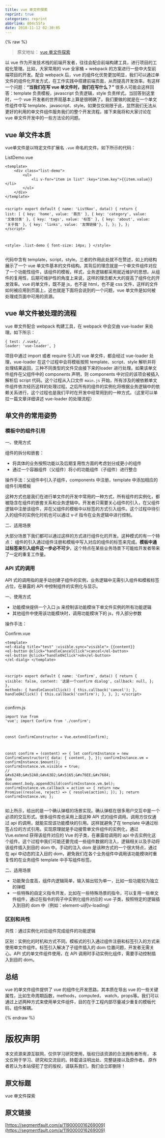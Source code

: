 ```yaml
---
title: vue 单文件探索
reprint: true
categories: reprint
abbrlink: 804c55fa
date: 2018-11-12 02:30:05
---
```


{% raw %}
<blockquote>&#x539F;&#x6587;&#x5730;&#x5740;&#xFF1A; <a href="http://www.monster1935.com/2018/09/04/vue%E5%8D%95%E6%96%87%E4%BB%B6%E6%8E%A2%E7%B4%A2/" rel="nofollow noreferrer">vue &#x5355;&#x6587;&#x4EF6;&#x63A2;&#x7D22;</a></blockquote><p>&#x4EE5; vue &#x4F5C;&#x4E3A;&#x5F00;&#x53D1;&#x6280;&#x672F;&#x6808;&#x7684;&#x524D;&#x7AEF;&#x5F00;&#x53D1;&#x8005;&#xFF0C;&#x5F80;&#x5F80;&#x4F1A;&#x914D;&#x5408;&#x524D;&#x7AEF;&#x6784;&#x5EFA;&#x5DE5;&#x5177;&#xFF0C;&#x8FDB;&#x884C;&#x9879;&#x76EE;&#x7684;&#x5DE5;&#x7A0B;&#x5316;&#x7BA1;&#x7406;&#x3002;&#x6BD4;&#x5982;&#xFF0C;&#x5927;&#x5BB6;&#x5E38;&#x7528;&#x7684; vue &#x5168;&#x5BB6;&#x6876; + webpack &#x7684;&#x65B9;&#x6848;&#x8FDB;&#x884C;&#x4E00;&#x4E9B;&#x4E2D;&#x5927;&#x578B;&#x524D;&#x7AEF;&#x9879;&#x76EE;&#x7684;&#x5F00;&#x53D1;&#x3002;&#x914D;&#x5408; webpack &#x540E;&#xFF0C;vue &#x7684;&#x7EC4;&#x4EF6;&#x5316;&#x4F18;&#x52BF;&#x66F4;&#x52A0;&#x660E;&#x663E;&#xFF0C;&#x6211;&#x4EEC;&#x53EF;&#x4EE5;&#x901A;&#x8FC7;&#x5355;&#x6587;&#x4EF6;&#x7684;&#x7EC4;&#x4EF6;&#x5316;&#x5F00;&#x53D1;&#x65B9;&#x5F0F;&#xFF0C;&#x5728;&#x5DE5;&#x4F5C;&#x5B9E;&#x8DF5;&#x4E2D;&#x642D;&#x5EFA;&#x524D;&#x7AEF;&#x9875;&#x9762;&#xFF0C;&#x4ECE;&#x800C;&#x63D0;&#x9AD8;&#x5F00;&#x53D1;&#x6548;&#x7387;&#x3002;&#x6709;&#x8FD9;&#x6837;&#x4E00;&#x4E2A;&#x95EE;&#x9898;&#xFF1A;<strong>&#x201C;&#x5F53;&#x6211;&#x4EEC;&#x5728;&#x5199; vue &#x5355;&#x6587;&#x4EF6;&#x65F6;&#xFF0C;&#x6211;&#x4EEC;&#x5728;&#x5199;&#x4EC0;&#x4E48;&#xFF1F;&#x201D;</strong> &#x5F88;&#x591A;&#x4EBA;&#x53EF;&#x80FD;&#x4F1A;&#x8FD9;&#x6837;&#x56DE;&#x7B54;&#xFF1A;template &#x8D1F;&#x8D23;&#x6A21;&#x677F;&#xFF0C;javascript &#x8D1F;&#x8D23;&#x903B;&#x8F91;&#xFF0C;style &#x8D1F;&#x8D23;&#x6837;&#x5F0F;&#x3002;&#x5F53;&#x56DE;&#x7B54;&#x5230;&#x8FD9;&#x91CC;&#x65F6;&#xFF0C;&#x4E00;&#x4E2A; vue &#x5F00;&#x53D1;&#x8005;&#x7684;&#x4E16;&#x754C;&#x89C2;&#x57FA;&#x672C;&#x4E0A;&#x7B97;&#x662F;&#x5F88;&#x660E;&#x786E;&#x4E86;&#x3002;&#x6211;&#x4EEC;&#x8981;&#x505A;&#x7684;&#x5C31;&#x662F;&#x5728;&#x4E00;&#x4E2A;&#x5355;&#x6587;&#x4EF6;&#x7EC4;&#x4EF6;&#x4E2D;&#x5199; template&#x3001;javascript&#x3001;style&#x3002;&#x5982;&#x679C;&#x4EC5;&#x4EC5;&#x5C40;&#x9650;&#x4E8E;&#x6B64;&#xFF0C;&#x663E;&#x7136;&#x6211;&#x4EEC;&#x65E0;&#x6CD5;&#x4ECE;&#x66F4;&#x597D;&#x7684;&#x5229;&#x7528;&#x7684;&#x5355;&#x6587;&#x4EF6;&#x7EC4;&#x4EF6;&#x670D;&#x52A1;&#x6211;&#x4EEC;&#x7684;&#x6574;&#x4E2A;&#x5F00;&#x53D1;&#x6D41;&#x7A0B;&#x3002;&#x63A5;&#x4E0B;&#x6765;&#x6211;&#x5C06;&#x548C;&#x5927;&#x5BB6;&#x8BA8;&#x8BBA;&#x5728; vue &#x5355;&#x6587;&#x4EF6;&#x5F00;&#x53D1;&#x4E2D;&#x7684;&#x4E00;&#x4E9B;&#x65B9;&#x6CD5;&#x8BBA;&#x7684;&#x95EE;&#x9898;&#x3002;</p><h2>vue &#x5355;&#x6587;&#x4EF6;&#x672C;&#x8D28;</h2><p>vue&#x5355;&#x6587;&#x4EF6;&#x662F;&#x4EE5;&#x7279;&#x5B9A;&#x6587;&#x4EF6;&#x6269;&#x5C55;&#x540D; <code>.vue</code> &#x547D;&#x540D;&#x7684;&#x6587;&#x4EF6;&#x3002;&#x5982;&#x4E0B;&#x6240;&#x793A;&#x7684;&#x4EE3;&#x7801;&#xFF1A;</p><p>ListDemo.vue</p><pre><code class="javascript">&lt;template&gt;
    &lt;div class=&quot;list-demo&quot;&gt;
        &lt;ul&gt;
            &lt;li v-for=&quot;item in list&quot; :key=&quot;item.key&quot;&gt;{{item.value}}&lt;/li&gt;
        &lt;/ul&gt;
    &lt;/div&gt;
&lt;/template&gt;

&lt;script&gt;
export default {
    name: &apos;ListNav&apos;,
    data() {
        return {
            list: [
                { key: &apos;home&apos;, value: &apos;&#x9996;&#x9875;&apos; },
                { key: &apos;category&apos;, value: &apos;&#x6587;&#x7AE0;&#x5206;&#x7C7B;&apos; },
                { key: &apos;tags&apos;, value: &apos;&#x6807;&#x7B7E;&apos; },
                { key: &apos;about&apos;, value: &apos;&#x5173;&#x4E8E;&#x6211;&apos; },
                { key: &apos;links&apos;, value: &apos;&#x53CB;&#x60C5;&#x94FE;&#x63A5;&apos;},
            ],
        };
    },
};
&lt;/script&gt;

&lt;style&gt;
.list-demo {
    font-size: 14px;
}
&lt;/style&gt;
</code></pre><p>&#x4EE3;&#x7801;&#x4E2D;&#x542B;&#x6709; template&#xFF0C;script&#xFF0C;style&#x3002;&#x4E09;&#x8005;&#x7684;&#x4F5C;&#x7528;&#x6B64;&#x5904;&#x5C31;&#x4E0D;&#x5728;&#x8D58;&#x8FF0;&#xFF0C;&#x5982;&#x4E0A;&#x7684;&#x7ED3;&#x6784;&#x5C55;&#x793A;&#x4E86;&#x4E00;&#x4E2A; vue &#x5355;&#x6587;&#x4EF6;&#x57FA;&#x672C;&#x7684;&#x6587;&#x4EF6;&#x7ED3;&#x6784;&#x3002;&#x5176;&#x80CC;&#x540E;&#x7684;&#x7406;&#x5FF5;&#x5C31;&#x662F;&#x4E00;&#x4E2A;&#x5355;&#x6587;&#x4EF6;&#x7EC4;&#x4EF6;&#x5BF9;&#x5E94;&#x4E86;&#x4E00;&#x4E2A;&#x529F;&#x80FD;&#x6027;&#x7EC4;&#x4EF6;&#xFF0C;&#x8BE5;&#x7EC4;&#x4EF6;&#x7684;&#x6A21;&#x677F;&#xFF0C;&#x6837;&#x5F0F;&#xFF0C;&#x4E1A;&#x52A1;&#x903B;&#x8F91;&#x90FD;&#x91C7;&#x7528;&#x5C31;&#x8FD1;&#x7EF4;&#x62A4;&#x7684;&#x601D;&#x60F3;&#x3002;&#x4ECE;&#x7EC4;&#x4EF6;&#x7684;&#x590D;&#x7528;&#x6027;&#xFF0C;&#x540E;&#x671F;&#x53EF;&#x7EF4;&#x62A4;&#x6027;&#x7684;&#x89D2;&#x5EA6;&#x4E0A;&#x6765;&#x8BF4;&#xFF0C;&#x8FD9;&#x6837;&#x7684;&#x7406;&#x5FF5;&#x90FD;&#x5927;&#x5927;&#x7684;&#x63D0;&#x9AD8;&#x4E86;&#x7EC4;&#x4EF6;&#x5316;&#x7684;&#x5F00;&#x53D1;&#x6548;&#x7387;&#x3002;vue &#x7684;&#x5355;&#x6587;&#x4EF6;&#xFF0C;&#x65E2;&#x4E0D;&#x662F; js&#xFF0C;&#x4E5F;&#x4E0D;&#x662F; html&#xFF0C;&#x4E5F;&#x4E0D;&#x662F; css &#x6587;&#x4EF6;&#xFF0C;&#x8FD9;&#x6837;&#x7684;&#x6587;&#x4EF6;&#x5982;&#x4F55;&#x88AB;&#x5E94;&#x7528;&#x5230;&#x9875;&#x9762;&#x4E0A;&#xFF0C;&#x8FD9;&#x4E5F;&#x5C31;&#x662F;&#x4E0B;&#x9762;&#x5C06;&#x4F1A;&#x8BF4;&#x5230;&#x7684;&#x4E00;&#x4E2A;&#x95EE;&#x9898;&#xFF0C;vue &#x5355;&#x6587;&#x4EF6;&#x662F;&#x5982;&#x4F55;&#x88AB;&#x5904;&#x7406;&#x6210;&#x9875;&#x9762;&#x4E2D;&#x53EF;&#x7528;&#x7684;&#x8D44;&#x6E90;&#x3002;</p><h2>vue &#x5355;&#x6587;&#x4EF6;&#x88AB;&#x5904;&#x7406;&#x7684;&#x6D41;&#x7A0B;</h2><p>vue &#x5355;&#x6587;&#x4EF6;&#x914D;&#x5408; webpack &#x6784;&#x5EFA;&#x5DE5;&#x5177;&#xFF0C;&#x5728; webpack &#x4E2D;&#x4F1A;&#x4EA4;&#x7531; vue-loader &#x6765;&#x5904;&#x7406;&#x3002;&#x5982;&#x4E0B;&#x6240;&#x793A;&#xFF1A;</p><pre><code>{
    test: /\.vue$/,
    loader: &apos;vue-loader&apos;,
}</code></pre><p>&#x9879;&#x76EE;&#x4E2D;&#x901A;&#x8FC7; import &#x6216;&#x8005; require &#x5F15;&#x5165;&#x7684; vue &#x5355;&#x6587;&#x4EF6;&#xFF0C;&#x90FD;&#x4F1A;&#x7ECF;&#x8FC7; vue-loader &#x5904;&#x7406;&#xFF0C;vue-loader &#x5728;&#x8FD9;&#x4E2A;&#x8FC7;&#x7A0B;&#x4E2D;&#x4F1A;&#x5C06;&#x6A21;&#x677F;&#x6309;&#x7167; template&#x3001;script&#x3001;style &#x89E3;&#x6790;&#x5E76;&#x5C06;&#x5904;&#x7406;&#x7ED3;&#x679C;&#x8FD4;&#x56DE;&#xFF0C;&#x4E09;&#x79CD;&#x4E0D;&#x540C;&#x7C7B;&#x578B;&#x7684;&#x6587;&#x4EF6;&#x4EA4;&#x7531;&#x63A5;&#x4E0B;&#x6765;&#x7684;loader &#x8FDB;&#x884C;&#x5904;&#x7406;&#x3002;&#x5982;&#x679C;&#x8BE5;&#x5355;&#x6587;&#x4EF6;&#x7EC4;&#x4EF6;&#x5728;&#x7236;&#x7EC4;&#x4EF6;&#x4E2D;&#x7684; components &#x58F0;&#x660E;&#xFF0C;&#x5219; components &#x4E2D;&#x5BF9;&#x5E94;&#x7684;&#x8BE5;&#x9879;&#x4F1A;&#x88AB;&#x63D2;&#x5165;&#x89E3;&#x6790;&#x540E; script &#x4EE3;&#x7801;&#x3002;&#x8FD9;&#x4E2A;&#x8FC7;&#x7A0B;&#x4ECE;&#x5165;&#x53E3;&#x6587;&#x4EF6; <code>main.js</code> &#x5F00;&#x59CB;&#xFF0C;&#x6240;&#x6709;&#x6D89;&#x53CA;&#x7684;&#x88AB;&#x4F9D;&#x8D56;&#x5355;&#x6587;&#x4EF6;&#x7EC4;&#x4EF6;&#x4F9D;&#x6B21;&#x7ECF;&#x5386;&#x8FD9;&#x6837;&#x7684;&#x5904;&#x7406;&#x8FC7;&#x7A0B;&#x3002;&#x4E4B;&#x540E;&#x6240;&#x6709;&#x7684;&#x7EC4;&#x4EF6;&#x7684;&#x5B9E;&#x4F8B;&#x5316;&#x5C06;&#x6839;&#x636E;&#x4E1A;&#x52A1;&#x903B;&#x8F91;&#x4E2D;&#x7684;&#x4F9D;&#x8D56;&#x5173;&#x7CFB;&#x8FDB;&#x884C;&#xFF0C;&#x8FD9;&#x4E2A;&#x8FC7;&#x7A0B;&#x4E5F;&#x662F;&#x6211;&#x4EEC;&#x5E73;&#x65F6;&#x5728;&#x5F00;&#x53D1;&#x4E2D;&#x7ECF;&#x5E38;&#x7528;&#x5230;&#x7684;&#x4E00;&#x79CD;&#x65B9;&#x5F0F;&#x3002;&#xFF08;&#x8FD9;&#x91CC;&#x53EF;&#x4EE5;&#x5355;&#x62C9;&#x4E00;&#x7BC7;&#x6587;&#x7AE0;&#x8BE6;&#x7EC6;&#x8BB2;&#x8FF0; vue-loader &#x7684;&#x5904;&#x7406;&#x6D41;&#x7A0B;&#xFF09;</p><h2>&#x5355;&#x6587;&#x4EF6;&#x7684;&#x5E38;&#x7528;&#x59FF;&#x52BF;</h2><h3>&#x6A21;&#x677F;&#x4E2D;&#x7684;&#x7EC4;&#x4EF6;&#x5F15;&#x7528;</h3><p>&#x4E00;&#x3001;&#x4F7F;&#x7528;&#x65B9;&#x5F0F;</p><p>&#x7EC4;&#x4EF6;&#x7684;&#x62C6;&#x5206;&#x548C;&#x5D4C;&#x5957;&#xFF1A;</p><ul><li>&#x5C06;&#x5177;&#x4F53;&#x7684;&#x4E1A;&#x52A1;&#x6309;&#x7167;&#x529F;&#x80FD;&#x4EE5;&#x53CA;&#x540E;&#x671F;&#x590D;&#x7528;&#x6027;&#x65B9;&#x9762;&#x7684;&#x8003;&#x8651;&#x5212;&#x5206;&#x6210;&#x66F4;&#x5C0F;&#x7684;&#x7EC4;&#x4EF6;</li><li>&#x901A;&#x8FC7;&#x4E00;&#x4E2A;&#x5BB9;&#x5668;&#x7EC4;&#x4EF6;&#xFF08;&#x7236;&#x7EC4;&#x4EF6;&#xFF09;&#x5C06;&#x5C0F;&#x7684;&#x529F;&#x80FD;&#x7EC4;&#x4EF6;&#xFF08;&#x5B50;&#x7EC4;&#x4EF6;&#xFF09;&#x8FDB;&#x884C;&#x6574;&#x5408;</li></ul><p>&#x64CD;&#x4F5C;&#x624B;&#x6CD5;&#xFF1A;&#x7236;&#x7EC4;&#x4EF6;&#x4E2D;&#x5F15;&#x5165;&#x5B50;&#x7EC4;&#x4EF6;&#xFF0C;components &#x4E2D;&#x6CE8;&#x518C;&#xFF0C;template &#x4E2D;&#x6DFB;&#x52A0;&#x76F8;&#x5E94;&#x7684;&#x7EC4;&#x4EF6;&#x5F15;&#x7528;&#x6A21;&#x677F;</p><p>&#x8FD9;&#x79CD;&#x65B9;&#x5F0F;&#x4E5F;&#x662F;&#x6211;&#x4EEC;&#x5728;&#x8FDB;&#x884C;&#x5355;&#x6587;&#x4EF6;&#x7684;&#x5F00;&#x53D1;&#x4E2D;&#x5E38;&#x7528;&#x7684;&#x4E00;&#x79CD;&#x65B9;&#x5F0F;&#xFF0C;&#x6240;&#x6709;&#x7EC4;&#x4EF6;&#x7684;&#x5B9E;&#x4F8B;&#x5316;&#xFF0C;&#x90FD;&#x88AB;&#x9690;&#x542B;&#x5728;&#x7EC4;&#x4EF6;&#x7684;&#x5D4C;&#x5957;&#x5173;&#x7CFB;&#x548C;&#x4E1A;&#x52A1;&#x903B;&#x8F91;&#x4E2D;&#x3002;&#x5F00;&#x53D1;&#x8005;&#x53EA;&#x9700;&#x8981;&#x5173;&#x5FC3;&#x7EC4;&#x4EF6;&#x7684;&#x5F15;&#x5165;&#xFF0C;&#x5728;&#x7236;&#x7EC4;&#x4EF6;&#x903B;&#x8F91;&#x4E2D;&#x6CE8;&#x518C;&#x8BE5;&#x7EC4;&#x4EF6;&#xFF0C;&#x5E76;&#x5728;&#x7236;&#x7EC4;&#x4EF6;&#x7684;&#x6A21;&#x677F;&#x4E2D;&#x4EE5;&#x6807;&#x7B7E;&#x7684;&#x65B9;&#x5F0F;&#x5F15;&#x5165;&#x7EC4;&#x4EF6;&#x3002;&#x8FD9;&#x4E2A;&#x8FC7;&#x7A0B;&#x4E2D;&#x5F85;&#x5F15;&#x5165;&#x7684;&#x7EC4;&#x4EF6;&#x7684;&#x5B9E;&#x4F8B;&#x5316;&#x65F6;&#x673A;&#x4E5F;&#x53EF;&#x4EE5;&#x901A;&#x8FC7; v-if &#x6307;&#x4EE4;&#x5728;&#x4E1A;&#x52A1;&#x903B;&#x8F91;&#x4E2D;&#x8FDB;&#x884C;&#x63A7;&#x5236;&#x3002;</p><p>&#x4E8C;&#x3001;&#x9002;&#x7528;&#x573A;&#x666F;</p><p>&#x5927;&#x90E8;&#x5206;&#x573A;&#x666F;&#x4E0B;&#x6211;&#x4EEC;&#x90FD;&#x53EF;&#x4EE5;&#x901A;&#x8FC7;&#x8FD9;&#x6837;&#x7684;&#x65B9;&#x5F0F;&#x8FDB;&#x884C;&#x7EC4;&#x4EF6;&#x5316;&#x7684;&#x5F00;&#x53D1;&#x3002;&#x8FD9;&#x79CD;&#x6A21;&#x5F0F;&#x7684;&#x6709;&#x4E00;&#x4E2A;&#x7279;&#x70B9;&#xFF1A; &#x7EC4;&#x4EF6;&#x7684;&#x5F15;&#x5165;&#x901A;&#x8FC7;&#x7EC4;&#x4EF6;&#x6CE8;&#x518C;&#x548C;&#x6A21;&#x677F;&#x4E2D;&#x5199;&#x5165;&#x5BF9;&#x5E94;&#x7684;&#x7EC4;&#x4EF6;&#x7684;&#x6807;&#x7B7E;&#x6765;&#x5B8C;&#x6210;&#x3002;<strong>&#x6A21;&#x677F;&#x4E2D;&#x901A;&#x8FC7;&#x6807;&#x7B7E;&#x6765;&#x5F15;&#x5165;&#x7EC4;&#x4EF6;&#x8FD9;&#x4E00;&#x6B65;&#x5FC5;&#x4E0D;&#x53EF;&#x5C11;</strong>&#xFF0C;&#x8FD9;&#x4E2A;&#x7279;&#x70B9;&#x5728;&#x67D0;&#x4E9B;&#x4E1A;&#x52A1;&#x573A;&#x666F;&#x4E0B;&#x53EF;&#x80FD;&#x7ED9;&#x5F00;&#x53D1;&#x8005;&#x5E26;&#x6765;&#x4E86;&#x4E00;&#x5B9A;&#x7684;&#x91CD;&#x590D;&#x5DE5;&#x4F5C;&#x91CF;&#x3002;</p><h3>API &#x5F0F;&#x7684;&#x8C03;&#x7528;</h3><p>API &#x5F0F;&#x7684;&#x8C03;&#x7528;&#x6307;&#x7684;&#x662F;&#x624B;&#x52A8;&#x521B;&#x5EFA;&#x5B50;&#x7EC4;&#x4EF6;&#x7684;&#x5B9E;&#x4F8B;&#xFF0C;&#x4E1A;&#x52A1;&#x903B;&#x8F91;&#x4E2D;&#x65E0;&#x9700;&#x5F15;&#x5165;&#x7EC4;&#x4EF6;&#x548C;&#x6A21;&#x677F;&#x6807;&#x7B7E;&#x5360;&#x4F4D;&#xFF0C;&#x5728;&#x66B4;&#x9732;&#x7684; API &#x4E2D;&#x63A7;&#x5236;&#x7EC4;&#x4EF6;&#x7684;&#x5B9E;&#x4F8B;&#x5316;&#x4E0E;&#x663E;&#x793A;&#x3002;</p><p>&#x4E00;&#x3001;&#x4F7F;&#x7528;&#x65B9;&#x5F0F;</p><ul><li>&#x529F;&#x80FD;&#x6A21;&#x5757;&#x63D0;&#x4F9B;&#x4E00;&#x4E2A;&#x5165;&#x53E3; js &#x6765;&#x63A7;&#x5236;&#x8BE5;&#x529F;&#x80FD;&#x6A21;&#x5757;&#x4E0B;&#x5355;&#x6587;&#x4EF6;&#x5B9E;&#x4F8B;&#x7684;&#x6240;&#x6709;&#x529F;&#x80FD;&#x903B;&#x8F91;</li><li>&#x5176;&#x4ED6;&#x7EC4;&#x4EF6;&#x4E2D;&#x4F7F;&#x7528;&#x8BE5;&#x529F;&#x80FD;&#x6A21;&#x5757;&#x65F6;&#xFF0C;&#x8C03;&#x7528;&#x529F;&#x80FD;&#x6A21;&#x5757;&#x4E0B;&#x7684; js&#xFF0C;&#x4F20;&#x5165;&#x90E8;&#x5206;&#x53C2;&#x6570;</li></ul><p>&#x64CD;&#x4F5C;&#x624B;&#x6CD5;&#xFF1A;</p><p>Confirm.vue</p><pre><code class="html">&lt;template&gt;
    &lt;el-dialg
        title=&quot;test&quot;
        :visible.sync=&quot;visible&quot;&gt;
        {{content}}
        &lt;el-button @click=&quot;handleCancelClick&quot;&gt;cancel&lt;/el-button&gt;
        &lt;el-button @click=&quot;handleOkClick&quot;&gt;ok&lt;/el-button&gt;
    &lt;/el-dialg&gt;
&lt;/template&gt;

&lt;script&gt;
export default {
    name: &apos;Confirm&apos;,
    data() {
        return {
            visible: false,
            content: &apos;&#x8FD9;&#x662F;&#x4E00;&#x4E2A;confirm dialog&apos;,
            callback: null,
        };
    },
    methods: {
        handleCancelClick() {
            this.callback(&apos;cancel&apos;);
        },
        handleOkClick() {
            this.callback(&apos;confirm&apos;);
        },
    },
};
&lt;/script&gt;
</code></pre><p>confirm.js</p><pre><code class="js">import Vue from &apos;vue&apos;;
import Confirm from &apos;./confirm&apos;;

const ConfirmConstructor = Vue.extend(Confirm);

const confirm = (content) =&gt; {
    let confirmInstance = new ConfirmConstructor({
        data: {
            content,
        },
    });
    confirmInstance.vm = confirmInstance.$mount();
    confirmInstance.vm.visible = true;
    // &#x624B;&#x52A8;&#x63D2;&#x5165;&#x76EE;&#x7684; dom
    document.body.appendChild(confirmInstance.vm.$el);
    confirmInstance.vm.callback = action =&gt; {
        return new Promise((resolve, reject) =&gt; {
          resolve(action);
        });
    };
    return confirmInstance.vm;
};
</code></pre><p>&#x5982;&#x4E0A;&#x6240;&#x793A;&#xFF0C;&#x7ED9;&#x51FA;&#x7684;&#x662F;&#x4E00;&#x4E2A;&#x786E;&#x8BA4;&#x5F39;&#x6846;&#x7684;&#x573A;&#x666F;&#x5B9E;&#x73B0;&#x3002;&#x786E;&#x8BA4;&#x5F39;&#x6846;&#x5728;&#x5F88;&#x591A;&#x7528;&#x6237;&#x4EA4;&#x4E92;&#x4E2D;&#x662F;&#x4E00;&#x4E2A;&#x5FC5;&#x987B;&#x7684;&#x4EA4;&#x4E92;&#x5F62;&#x5F0F;&#x3002;&#x5F88;&#x591A;&#x7EC4;&#x4EF6;&#x5E93;&#x4E5F;&#x91C7;&#x7528;&#x4E0A;&#x9762;&#x8FD9;&#x79CD; API &#x5F0F;&#x7684;&#x7EC4;&#x4EF6;&#x8C03;&#x7528;&#x3002;&#x8C03;&#x7528;&#x65B9;&#x4EC5;&#x4EC5;&#x901A;&#x8FC7; api &#x7684;&#x8C03;&#x7528;&#xFF0C;&#x5C31;&#x80FD;&#x5B9E;&#x73B0;&#x8BE5;&#x529F;&#x80FD;&#x6A21;&#x5757;&#x7684;&#x5F15;&#x7528;&#x3002;&#x8FD9;&#x6837;&#x5C31;&#x907F;&#x514D;&#x4E86;&#x5728; template &#x4E2D;&#x901A;&#x8FC7;&#x6807;&#x7B7E;&#x5360;&#x4F4D;&#x7684;&#x65B9;&#x5F0F;&#x5F15;&#x7528;&#x3002;&#x5B9E;&#x73B0;&#x539F;&#x7406;&#x5C31;&#x662F;&#x624B;&#x52A8;&#x63A5;&#x7BA1;&#x5355;&#x6587;&#x4EF6;&#x7EC4;&#x4EF6;&#x7684;&#x5B9E;&#x4F8B;&#x5316;&#xFF0C;&#x901A;&#x8FC7; Vue.extend &#x83B7;&#x5F97;&#x8BE5;&#x7EC4;&#x4EF6;&#x5BF9;&#x5E94;&#x7684; Vue &#x7684;&#x5B50;&#x7C7B;&#xFF0C;&#x5728;&#x66B4;&#x9732;&#x7ED9;&#x8C03;&#x7528;&#x7684; api &#x4E2D;&#x53BB;&#x5B9E;&#x4F8B;&#x5316;&#x8FD9;&#x4E2A;&#x7EC4;&#x4EF6;&#x3002;&#x8FD9;&#x4E2A;&#x8FC7;&#x7A0B;&#x4E2D;&#x6211;&#x4EEC;&#x53EF;&#x80FD;&#x8FD8;&#x8981;&#x5B8C;&#x6210;&#x4E00;&#x4E9B;&#x7EC4;&#x4EF6;&#x6570;&#x636E;&#x7684;&#x6CE8;&#x5165;&#xFF0C;&#x903B;&#x8F91;&#x76F8;&#x5173;&#x4EE5;&#x53CA;&#x624B;&#x52A8;&#x5C06;&#x8BE5;&#x7EC4;&#x4EF6;&#x63D2;&#x5165;&#x5230;&#x76EE;&#x7684; dom &#x4E2D;&#x3002;&#x624B;&#x52A8;&#x7684;&#x6CE8;&#x5165; dom &#x662F;&#x8BE5;&#x79CD;&#x65B9;&#x5F0F;&#x7684;&#x4E00;&#x4E2A;&#x5F88;&#x5927;&#x7279;&#x70B9;&#xFF0C;&#x901A;&#x8FC7;&#x5728; api &#x4E2D;&#x52A8;&#x6001;&#x7684;&#x6CE8;&#x5165;&#x76EE;&#x7684; dom&#xFF0C;&#x907F;&#x514D;&#x6211;&#x4EEC;&#x5728;&#x5404;&#x4E2A;&#x4E1A;&#x52A1;&#x7EC4;&#x4EF6;&#x4E2D;&#x8C03;&#x7528;&#x8BE5;&#x529F;&#x80FD;&#x6A21;&#x5757;&#x65F6;&#x91CD;&#x590D;&#x6027;&#x7684;&#x5728;&#x4E1A;&#x52A1;&#x7EC4;&#x4EF6; template &#x4E2D;&#x624B;&#x5199;&#x7EC4;&#x4EF6;&#x6807;&#x7B7E;&#x3002;</p><p>&#x4E8C;&#x3001;&#x9002;&#x7528;&#x573A;&#x666F;</p><ul><li>&#x529F;&#x80FD;&#x805A;&#x5408;&#x5EA6;&#x9AD8;&#xFF0C;&#x7EC4;&#x4EF6;&#x5185;&#x903B;&#x8F91;&#x7B80;&#x5355;&#xFF0C;&#x8F93;&#x5165;&#x8F93;&#x51FA;&#x8F83;&#x4E3A;&#x5355;&#x4E00;&#xFF0C;&#x6BD4;&#x5982;&#x4E00;&#x4E9B;&#x529F;&#x80FD;&#x8F83;&#x4E3A;&#x72EC;&#x7ACB;&#x7684;&#x5F39;&#x6846;</li><li>&#x4E00;&#x4E9B;&#x7279;&#x6B8A;&#x7684;&#x81EA;&#x5B9A;&#x4E49;&#x6307;&#x4EE4;&#x5F00;&#x53D1;&#xFF0C;&#x6BD4;&#x5982;&#x5728;&#x4E00;&#x4E9B;&#x7279;&#x6B8A;&#x573A;&#x666F;&#x7684;&#x6307;&#x4EE4;&#xFF0C;&#x53EF;&#x4EE5;&#x590D;&#x7528;&#x4E00;&#x4E9B;&#x5355;&#x6587;&#x4EF6;&#x7EC4;&#x4EF6;&#xFF0C;&#x901A;&#x8FC7;&#x5728;&#x6307;&#x4EE4;&#x7684;&#x94A9;&#x5B50;&#x4E2D;&#x5B9E;&#x4F8B;&#x5316;&#x7EC4;&#x4EF6;&#x5BF9;&#x5E94;&#x7684; vue &#x5B50;&#x7C7B;&#xFF0C;&#x6309;&#x7167;&#x7279;&#x5B9A;&#x7684;&#x903B;&#x8F91;&#x63D2;&#x5165;&#x5230;&#x76EE;&#x7684; dom &#x4E2D;&#xFF08;&#x4F8B;&#x5982;&#xFF1A;element-ui&#x7684;v-loading&#xFF09;</li></ul><h3>&#x533A;&#x522B;&#x548C;&#x5171;&#x6027;</h3><p>&#x5171;&#x6027;&#xFF1A;&#x901A;&#x8FC7;&#x5B9E;&#x4F8B;&#x5316;&#x5BF9;&#x5E94;&#x7EC4;&#x4EF6;&#x5B8C;&#x6210;&#x7EC4;&#x4EF6;&#x7684;&#x529F;&#x80FD;&#x903B;&#x8F91;</p><p>&#x533A;&#x522B;&#xFF1A;&#x5B9E;&#x4F8B;&#x5316;&#x7684;&#x65F6;&#x673A;&#x548C;&#x65B9;&#x5F0F;&#x4E0D;&#x540C;&#x3002;&#x6A21;&#x677F;&#x5F0F;&#x7684;&#x5F15;&#x5165;&#x901A;&#x8FC7;&#x7EC4;&#x4EF6;&#x6CE8;&#x518C;&#x548C;&#x6807;&#x7B7E;&#x5F15;&#x5165;&#x7684;&#x65B9;&#x5F0F;&#x6765;&#x4F7F;&#x7528;&#x5355;&#x6587;&#x4EF6;&#x7EC4;&#x4EF6;&#x3002;&#x6807;&#x7B7E;&#x5F15;&#x5165;&#x89E3;&#x51B3;&#x4E86;&#x5B50;&#x7EC4;&#x4EF6;&#x63D2;&#x5165;&#x7684; dom &#x4F4D;&#x7F6E;&#x95EE;&#x9898;&#xFF0C;&#x5F00;&#x53D1;&#x8005;&#x65E0;&#x9700;&#x5173;&#x5FC3;&#x3002;API &#x5F0F;&#x7684;&#x5355;&#x6587;&#x4EF6;&#x7EC4;&#x4EF6;&#x4F7F;&#x7528;&#xFF0C;&#x5728; API &#x8C03;&#x7528;&#x65F6;&#x624B;&#x52A8;&#x5B9E;&#x4F8B;&#x5316;&#x7EC4;&#x4EF6;&#xFF0C;&#x9700;&#x8981;&#x624B;&#x52A8;&#x63A7;&#x5236;&#x63D2;&#x5165;&#x5230;&#x76EE;&#x7684; dom&#x3002;</p><h2>&#x603B;&#x7ED3;</h2><p>vue &#x7684;&#x5355;&#x6587;&#x4EF6;&#x7EC4;&#x4EF6;&#x63D0;&#x4F9B;&#x4E86; vue &#x7684;&#x7EC4;&#x4EF6;&#x5316;&#x5F00;&#x53D1;&#x601D;&#x8DEF;&#xFF0C;&#x5176;&#x672C;&#x8D28;&#x5728;&#x5BFC;&#x51FA; vue &#x7684;&#x4E00;&#x4E9B;&#x5173;&#x952E;&#x5C5E;&#x6027;&#xFF0C;&#x6BD4;&#x5982;&#x751F;&#x547D;&#x5468;&#x671F;&#x51FD;&#x6570;&#xFF0C;methods&#xFF0C;computed&#xFF0C; watch&#xFF0C;props&#x7B49;&#x3002;&#x6211;&#x4EEC;&#x53EF;&#x4EE5;&#x901A;&#x8FC7;&#x4E0A;&#x8FF0;&#x4E24;&#x79CD;&#x65B9;&#x5F0F;&#x6765;&#x4F7F;&#x7528;&#x5355;&#x6587;&#x4EF6;&#x7EC4;&#x4EF6;&#xFF0C;&#x76EE;&#x7684;&#x5728;&#x4E8E;&#x5DE5;&#x7A0B;&#x5185;&#x90E8;&#x5C3D;&#x91CF;&#x51CF;&#x5C11;&#x91CD;&#x590D;&#x7684;&#x6A21;&#x677F;&#x4EE3;&#x7801;&#xFF0C;&#x7EC4;&#x4EF6;&#x89E3;&#x8026;&#x3002;</p>
{% endraw %}

# 版权声明
本文资源来源互联网，仅供学习研究使用，版权归该资源的合法拥有者所有，
本文仅用于学习、研究和交流目的。转载请注明出处、完整链接以及原作者。
原作者若认为本站侵犯了您的版权，请联系我们，我们会立即删除！

## 原文标题
vue 单文件探索

## 原文链接
[https://segmentfault.com/a/1190000016269009](https://segmentfault.com/a/1190000016269009)

